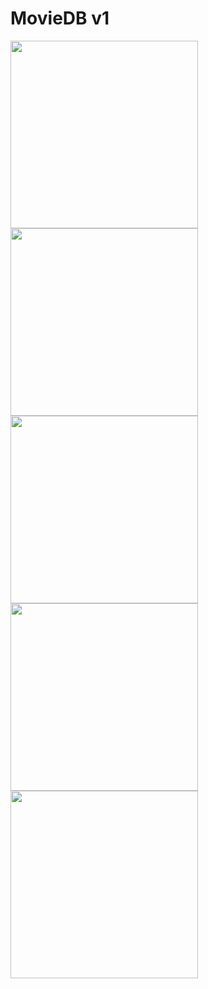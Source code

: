 # MovieDB v1
<img src="https://i.gyazo.com/8b2cbea814e81336ae3adbda902ec8ae.jpg" width="300px">
<img src="https://i.gyazo.com/dfe88b902c5447473a7620600ef5e002.jpg" width="300px">
<img src="https://i.gyazo.com/ea1be3c8d49b3a2c0dc12dab256faf1d.jpg" width="300px">
<img src="https://i.gyazo.com/71f61dfe257fc93b2124be3c9199913f.jpg" width="300px">
<img src="https://i.gyazo.com/b7020ddab72c224ccaa867164292f6ef.jpg" width="300px">
